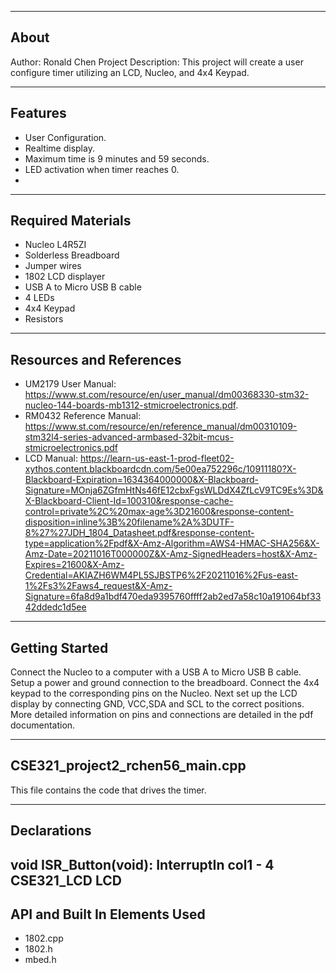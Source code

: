 -------------------
About
-------------------
Author: Ronald Chen
Project Description: This project will create a user configure timer utilizing an LCD, Nucleo, and 4x4 Keypad.  

--------------------
Features
--------------------
- User Configuration.
- Realtime display.
- Maximum time is 9 minutes and 59 seconds.
- LED activation when timer reaches 0.
- 
--------------------
Required Materials
--------------------
- Nucleo L4R5ZI
- Solderless Breadboard
- Jumper wires
- 1802 LCD displayer
- USB A to Micro USB B cable
- 4 LEDs
- 4x4 Keypad
- Resistors 

--------------------
Resources and References
--------------------
- UM2179 User Manual: https://www.st.com/resource/en/user_manual/dm00368330-stm32-nucleo-144-boards-mb1312-stmicroelectronics.pdf. 
- RM0432 Reference Manual: https://www.st.com/resource/en/reference_manual/dm00310109-stm32l4-series-advanced-armbased-32bit-mcus-stmicroelectronics.pdf
- LCD Manual: https://learn-us-east-1-prod-fleet02-xythos.content.blackboardcdn.com/5e00ea752296c/10911180?X-Blackboard-Expiration=1634364000000&X-Blackboard-Signature=MOnja6ZGfmHtNs46fE12cbxFgsWLDdX4ZfLcV9TC9Es%3D&X-Blackboard-Client-Id=100310&response-cache-control=private%2C%20max-age%3D21600&response-content-disposition=inline%3B%20filename%2A%3DUTF-8%27%27JDH_1804_Datasheet.pdf&response-content-type=application%2Fpdf&X-Amz-Algorithm=AWS4-HMAC-SHA256&X-Amz-Date=20211016T000000Z&X-Amz-SignedHeaders=host&X-Amz-Expires=21600&X-Amz-Credential=AKIAZH6WM4PL5SJBSTP6%2F20211016%2Fus-east-1%2Fs3%2Faws4_request&X-Amz-Signature=6fa8d9a1bdf470eda9395760ffff2ab2ed7a58c10a191064bf3342ddedc1d5ee

--------------------
Getting Started
--------------------
Connect the Nucleo to a computer with a USB A to Micro USB B cable. Setup a power and ground connection to the breadboard. Connect the 4x4 keypad to the corresponding pins on the Nucleo. Next set up the LCD display by connecting GND, VCC,SDA and SCL to the correct positions. More detailed information on pins and connections are detailed in the pdf documentation. 

--------------------
CSE321_project2_rchen56_main.cpp
--------------------
 This file contains the code that drives the timer. 


----------
Declarations
----------
void ISR_Button(void): 
InterruptIn col1 - 4
CSE321_LCD LCD
----------
API and Built In Elements Used
----------
- 1802.cpp
- 1802.h
- mbed.h




